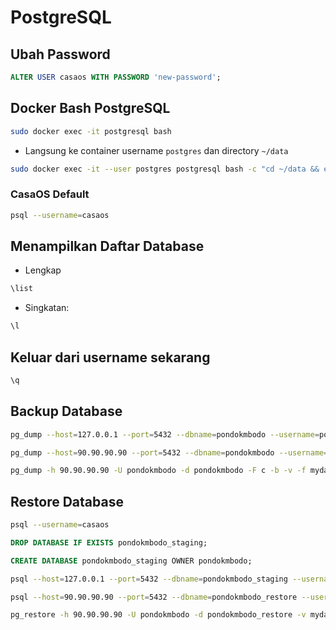 # PostgreSQL
## Ubah Password
```sql
ALTER USER casaos WITH PASSWORD 'new-password';
```
## Docker Bash PostgreSQL
```bash
sudo docker exec -it postgresql bash
```

- Langsung ke container username `postgres` dan directory `~/data`
```bash
sudo docker exec -it --user postgres postgresql bash -c "cd ~/data && exec bash"
```
### CasaOS Default
```bash
psql --username=casaos
```

## Menampilkan Daftar Database
- Lengkap
```bash
\list
```
- Singkatan:
```bash
\l
```

## Keluar dari username sekarang
```bash
\q
```
## Backup Database
```bash
pg_dump --host=127.0.0.1 --port=5432 --dbname=pondokmbodo --username=pondokmbodo --verbose --format=plain --file=pondokmbodo_backup.sql --password
```

```bash
pg_dump --host=90.90.90.90 --port=5432 --dbname=pondokmbodo --username=pondokmbodo --verbose --format=plain --file=pondokmbodo_backup.sql --password
```

```bash
pg_dump -h 90.90.90.90 -U pondokmbodo -d pondokmbodo -F c -b -v -f mydatabase.backup
```
## Restore Database
```bash
psql --username=casaos
```

```sql
DROP DATABASE IF EXISTS pondokmbodo_staging;
```

```sql
CREATE DATABASE pondokmbodo_staging OWNER pondokmbodo;
```

```bash
psql --host=127.0.0.1 --port=5432 --dbname=pondokmbodo_staging --username=pondokmbodo --file=pondokmbodo_backup.sql --password
```

```bash
psql --host=90.90.90.90 --port=5432 --dbname=pondokmbodo_restore --username=pondokmbodo --file=pondokmbodo_backup.sql --password
```

```bash
pg_restore -h 90.90.90.90 -U pondokmbodo -d pondokmbodo_restore -v mydatabase.backup
```

